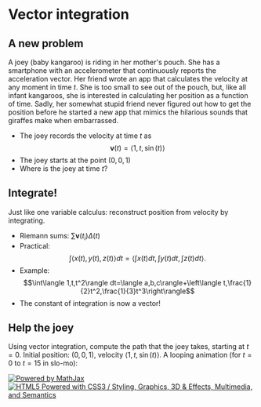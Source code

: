 Vector integration
==================

A new problem
-------------

A joey (baby kangaroo) is riding in her mother's pouch. She has a
smartphone with an accelerometer that continuously reports the
acceleration vector. Her friend wrote an app that calculates the
velocity at any moment in time $t$. She is too small to see out of the
pouch, but, like all infant kangaroos, she is interested in calculating
her position as a function of time. Sadly, her somewhat stupid friend
never figured out how to get the position before he started a new app
that mimics the hilarious sounds that giraffes make when embarrassed.

-   The joey records the velocity at time $t$ as $$\mathbf
    v(t)=\langle 1,t,\sin(t)\rangle$$
-   The joey starts at the point $(0,0,1)$
-   Where is the joey at time $t$?

Integrate!
----------

Just like one variable calculus: reconstruct position from velocity by
integrating.

-   Riemann sums: $\sum\mathbf v(t_i)\Delta(t)$
-   Practical: $$\int\langle x(t),y(t),z(t)\rangle
    dt=\left\langle\int x(t)dt,\int y(t)dt,\int
    z(t)dt\right\rangle.$$
-   Example: $$\int\langle 1,t,t^2\rangle dt=\langle
    a,b,c\rangle+\left\langle
    t,\frac{1}{2}t^2,\frac{1}{3}t^3\right\rangle$$
-   The constant of integration is now a vector!

Help the joey
-------------

Using vector integration, compute the path that the joey takes, starting
at $t=0$. Initial position: $(0,0,1)$, velocity $\langle
1,t,\sin(t)\rangle$. A looping animation (for $t=0$ to $t=15$ in
slo-mo):

[![Powered by
MathJax](http://www.mathjax.org/badge.gif "Powered by MathJax")](http://www.mathjax.org/)
[![HTML5 Powered with CSS3 / Styling, Graphics, 3D & Effects,
Multimedia, and
Semantics](http://www.w3.org/html/logo/badge/html5-badge-h-css3-graphics-multimedia-semantics.png "HTML5 Powered with CSS3 / Styling, Graphics, 3D & Effects, Multimedia, and Semantics")](http://www.w3.org/html/logo/)

